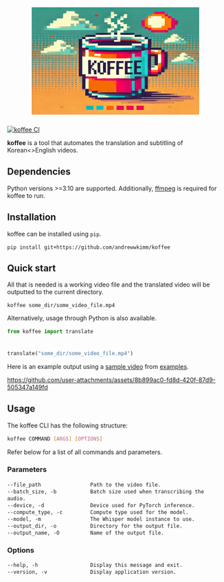 <h1 align="center">
  <img
    height="250" width="390"
    src="https://raw.githubusercontent.com/andrewwkimm/koffee/main/assets/koffee.png" alt="koffee logo">
  <br>
</h1>

[![koffee CI](https://github.com/andrewwkimm/koffee/actions/workflows/ci.yaml/badge.svg)](https://github.com/andrewwkimm/koffee/actions)

**koffee** is a tool that automates the translation and subtitling of Korean<>English videos.

## Dependencies

Python versions >=3.10 are supported. Additionally, [ffmpeg](https://www.ffmpeg.org/download.html) is required for koffee to run.

## Installation

koffee can be installed using `pip`.

```console
pip install git+https://github.com/andrewwkimm/koffee
```

## Quick start

All that is needed is a working video file and the translated video will be outputted to the current directory.

```console
koffee some_dir/some_video_file.mp4
```

Alternatively, usage through Python is also available.

```python
from koffee import translate


translate("some_dir/some_video_file.mp4")
```

Here is an example output using a [sample video](examples/videos/sample_korean_video.mp4) from [examples](examples/videos/sample_korean_video.mp4).

https://github.com/user-attachments/assets/8b899ac0-fd8d-420f-87d9-505347a149fd

## Usage

The koffee CLI has the following structure:

```bash
koffee COMMAND [ARGS] [OPTIONS]
```

Refer below for a list of all commands and parameters.

### Parameters

    --file_path                Path to the video file.
    --batch_size, -b           Batch size used when transcribing the audio.
    --device, -d               Device used for PyTorch inference.
    --compute_type, -c         Compute type used for the model.
    --model, -m                The Whisper model instance to use.
    --output_dir, -o           Directory for the output file.
    --output_name, -O          Name of the output file.

### Options

    --help, -h                 Display this message and exit.
    --version, -v              Display application version.
